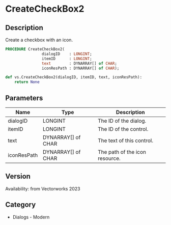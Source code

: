 # CreateCheckBox2

## Description
Create a checkbox with an icon.

```pascal
PROCEDURE CreateCheckBox2(
				dialogID    : LONGINT;
				itemID      : LONGINT;
				text        : DYNARRAY[] of CHAR;
				iconResPath : DYNARRAY[] of CHAR);
```

```python
def vs.CreateCheckBox2(dialogID, itemID, text, iconResPath):
    return None
```

## Parameters
|Name|Type|Description|
|---|---|---|
|dialogID|LONGINT|The ID of the dialog.|
|itemID|LONGINT|The ID of the control.|
|text|DYNARRAY[] of CHAR|The text of this control.|
|iconResPath|DYNARRAY[] of CHAR|The path of the icon resource.|

## Version
Availability: from Vectorworks 2023

## Category
* Dialogs - Modern


